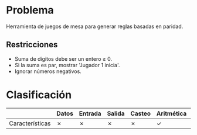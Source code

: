# Problema

Herramienta de juegos de mesa para generar reglas basadas en paridad.

## Restricciones

- Suma de dígitos debe ser un entero ≥ 0.
- Si la suma es par, mostrar 'Jugador 1 inicia'.
- Ignorar números negativos.

# Clasificación
|  | Datos | Entrada | Salida | Casteo | Aritmética | Relacionales | Lógicos | Condicionales | Ciclo | Matrices | Funciones |
|----------|-------|---------|--------|--------|------------|--------------|---------|---------------|-------|----------|-------------|
| Características | ✗ | ✗ | ✗ | ✗ | ✓ | ✗ | ✗ | ✗ | ✓ | ✗ | ✗ |
